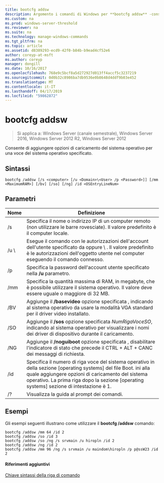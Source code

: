 ```yaml
---
title: bootcfg addsw
description: Argomento i comandi di Windows per **bootcfg addsw** -consente di aggiungere opzioni di caricamento del sistema operativo per una voce del sistema operativo specificato.
ms.custom: na
ms.prod: windows-server-threshold
ms.reviewer: na
ms.suite: na
ms.technology: manage-windows-commands
ms.tgt_pltfrm: na
ms.topic: article
ms.assetid: d8389293-ecd9-42f0-b84b-b9ead4cf52e6
author: coreyp-at-msft
ms.author: coreyp
manager: dongill
ms.date: 10/16/2017
ms.openlocfilehash: 768e9c5bcf8a5d272927d013ff4accf5c3237219
ms.sourcegitcommit: 0d0b32c8986ba7db9536e0b8648d4ddf9b03e452
ms.translationtype: MT
ms.contentlocale: it-IT
ms.lasthandoff: 04/17/2019
ms.locfileid: "59862872"
---
```

# <a name="bootcfg-addsw"></a>bootcfg addsw

>Si applica a: Windows Server (canale semestrale), Windows Server 2016, Windows Server 2012 R2, Windows Server 2012

Consente di aggiungere opzioni di caricamento del sistema operativo per una voce del sistema operativo specificato.

## <a name="syntax"></a>Sintassi
```
bootcfg /addsw [/s <computer> [/u <Domain>\<User> /p <Password>]] [/mm <MaximumRAM>] [/bv] [/so] [/ng] /id <OSEntryLineNum>
```
## <a name="parameters"></a>Parametri
|Nome|Definizione|
|----|-------|
|/s <computer>|Specifica il nome o indirizzo IP di un computer remoto (non utilizzare le barre rovesciate). Il valore predefinito è il computer locale.|
|/u <Domain>\\<User>|Esegue il comando con le autorizzazioni dell'account dell'utente specificato da <User> oppure <Domain> \\ <User>. Il valore predefinito è le autorizzazioni dell'oggetto utente nel computer eseguendo il comando connesso.|
|/p <Password>|Specifica la password dell'account utente specificato nella **/u** parametro.|
|/mm <MaximumRAM>|Specifica la quantità massima di RAM, in megabyte, che è possibile utilizzare il sistema operativo. Il valore deve essere uguale o maggiore di 32 MB.|
|/BV|Aggiunge il **/basevideo** opzione specificata <OSEntryLineNum>, indicando al sistema operativo da usare la modalità VGA standard per il driver video installato.|
|/SO|Aggiunge il **/sos** opzione specificata *NumRigaVoceSO*, indicando al sistema operativo per visualizzare i nomi dei driver di dispositivo durante il caricamento.|
|/NG|Aggiunge il **/noguiboot** opzione specificata <OSEntryLineNum>, disabilitare l'indicatore di stato che precede il CTRL + ALT + CANC dei messaggi di richiesta.|
|/id <OSEntryLineNum>|Specifica il numero di riga voce del sistema operativo in della sezione [operating systems] del file Boot. ini alla quale aggiungere opzioni di caricamento del sistema operativo. La prima riga dopo la sezione [operating systems] sezione di intestazione è 1.|
|/?|Visualizza la guida al prompt dei comandi.|
## <a name="BKMK_examples"></a>Esempi
Gli esempi seguenti illustrano come utilizzare il **bootcfg /addsw** comando:
```
bootcfg /addsw /mm 64 /id 2 
bootcfg /addsw /so /id 3 
bootcfg /addsw /so /ng /s srvmain /u hiropln /id 2 
bootcfg /addsw /ng /id 2 
bootcfg /addsw /mm 96 /ng /s srvmain /u maindom\hiropln /p p@ssW23 /id 2
```
#### <a name="additional-references"></a>Riferimenti aggiuntivi
[Chiave sintassi della riga di comando](command-line-syntax-key.md)
